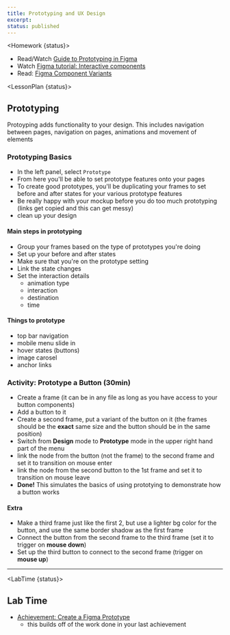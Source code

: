 ```yaml
---
title: Prototyping and UX Design
excerpt:
status: published
---
```


<script>

	import Homework from "$lib/components/Homework.svelte";
	import LessonPlan from "$lib/components/LessonPlan.svelte";
	import LabTime from "$lib/components/LabTime.svelte";

</script>

<Homework {status}>

- Read/Watch [Guide to Prototyping in Figma](https://help.figma.com/hc/en-us/articles/360040314193-Guide-to-prototyping-in-Figma)
- Watch [Figma tutorial: Interactive components](https://www.youtube.com/watch?v=ReNbXhaL3Xk)
  </Homework>
- Read: [Figma Component Variants](https://help.figma.com/hc/en-us/articles/360056440594-Create-and-use-variants)

<LessonPlan {status}>

## Prototyping

Protoyping adds functionality to your design. This includes navigation between pages, navigation on pages, animations and movement of elements

### Prototyping Basics

- In the left panel, select `Prototype`
- From here you'll be able to set prototype features onto your pages
- To create good prototypes, you'll be duplicating your frames to set before and after states for your various prototype features
- Be really happy with your mockup before you do too much prototyping (links get copied and this can get messy)
- clean up your design

#### Main steps in prototyping

- Group your frames based on the type of prototypes you're doing
- Set up your before and after states
- Make sure that you're on the prototype setting
- Link the state changes
- Set the interaction details
  - animation type
  - interaction
  - destination
  - time

#### Things to prototype

- top bar navigation
- mobile menu slide in
- hover states (buttons)
- image carosel
- anchor links

### Activity: Prototype a Button (30min)

- Create a frame (it can be in any file as long as you have access to your button components)
- Add a button to it
- Create a second frame, put a variant of the button on it (the frames should be the **exact** same size and the button should be in the same position)
- Switch from **Design** mode to **Prototype** mode in the upper right hand part of the menu
- link the node from the button (not the frame) to the second frame and set it to transition on mouse enter
- link the node from the second button to the 1st frame and set it to transition on mouse leave
- **Done!** This simulates the basics of using prototying to demonstrate how a button works

#### Extra

- Make a third frame just like the first 2, but use a lighter bg color for the button, and use the same border shadow as the first frame
- Connect the button from the second frame to the third frame (set it to trigger on **mouse down**)
- Set up the third button to connect to the second frame (trigger on **mouse up**)

---

</LessonPlan>

<LabTime {status}>

## Lab Time

- [Achievement: Create a Figma Prototype](https://gist.github.com/lilyx13/e92facc0adf02eda65398e1b331de865)
  - this builds off of the work done in your last achievement

</LabTime>
